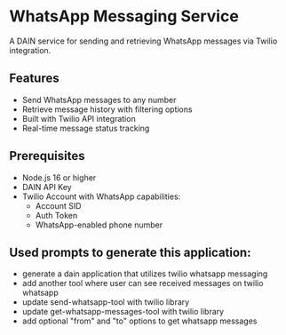 # WhatsApp Messaging Service

A DAIN service for sending and retrieving WhatsApp messages via Twilio integration.

## Features

- Send WhatsApp messages to any number
- Retrieve message history with filtering options
- Built with Twilio API integration
- Real-time message status tracking

## Prerequisites

- Node.js 16 or higher
- DAIN API Key
- Twilio Account with WhatsApp capabilities:
  - Account SID
  - Auth Token 
  - WhatsApp-enabled phone number

## Used prompts to generate this application:
- generate a dain application that utilizes twilio whatsapp messaging
- add another tool where user can see received messages on twilio whatsapp
- update send-whatsapp-tool with twilio library
- update get-whatsapp-messages-tool with twilio library
- add optional "from" and "to" options to get whatsapp messages


